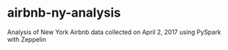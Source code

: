 # airbnb-ny-analysis
Analysis of New York Airbnb data collected on April 2, 2017 using PySpark with Zeppelin

